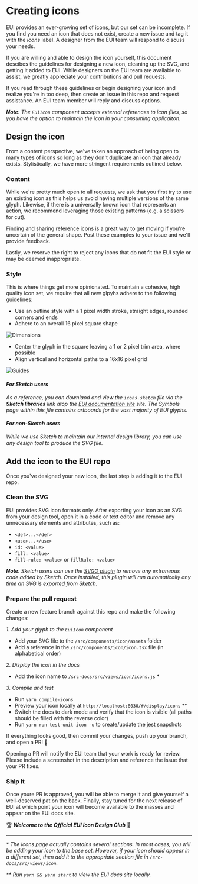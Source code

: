 # Creating icons

EUI provides an ever-growing set of [icons][icons], but our set can be incomplete. If you find you need an icon that does not exist, create a new issue and tag it with the *icons* label. A designer from the EUI team will respond to discuss your needs.

If you are willing and able to design the icon yourself, this document descibes the guidelines for designing a new icon, cleaning up the SVG, and getting it added to EUI. While designers on the EUI team are available to assist, we greatly appreciate your contributions and pull requests.

If you read through these guidelines or begin designing your icon and realize you're in too deep, then create an issue in this repo and request assistance. An EUI team member will reply and discuss options.

_**Note**: The `EuiIcon` component accepts external references to icon files, so you have the option to maintain the icon in your consuming applicaiton._

## Design the icon

From a content perspective, we've taken an approach of being open to many types of icons so long as they don't duplicate an icon that already exists. Stylistically, we have more stringent requirements outlined below.

### Content

While we're pretty much open to all requests, we ask that you first try to use an existing icon as this helps us avoid having multiple versions of the same glyph.  Likewise, if there is a universally known icon that represents an action, we recommend leveraging those existing patterns (e.g. a scissors for cut).

Finding and sharing reference icons is a great way to get moving if you're uncertain of the general shape. Post these examples to your issue and we'll provide feedback.

Lastly, we reserve the right to reject any icons that do not fit the EUI style or may be deemed inappropriate.

### Style

This is where things get more opinionated. To maintain a cohesive, high quality icon set, we require that all new glpyhs adhere to the following guidelines:

- Use an outline style with a 1 pixel width stroke, straight edges, rounded corners and ends
- Adhere to an overall 16 pixel square shape

![Dimensions](https://user-images.githubusercontent.com/446285/63458957-56bd8c00-c419-11e9-958c-9fd912736180.png)

- Center the glyph in the square leaving a 1 or 2 pixel trim area, where possible
- Align vertical and horizontal paths to a 16x16 pixel grid

![Guides](https://user-images.githubusercontent.com/446285/63458958-5624f580-c419-11e9-89cf-45fa1b596329.png)

#### _For Sketch users_
_As a reference, you can downlaod and view the `icons.sketch` file via the **Sketch libraries** link atop the [EUI documentation site][docs] site. The Symbols page within this file contains artboards for the vast majority of EUI glyphs._

#### _For non-Sketch users_
_While we use Sketch to maintain our internal design library, you can use any design tool to produce the SVG file._

## Add the icon to the EUI repo

Once you've designed your new icon, the last step is adding it to the EUI repo.

### Clean the SVG

EUI provides SVG icon formats only. After exporting your icon as an SVG from your design tool, open it in a code or text editor and remove any unnecessary elements and attributes, such as:
- `<def>...</def>`
- `<use>...</use>`
- `id: <value>`
- `fill: <value>`
- `fill-rule: <value>` or `fillRule: <value>`

_**Note**: Sketch users can use the [SVGO plugin][sketch-SVGO-plugin] to remove any extraneous code added by Sketch. Once installed, this plugin will run automatically any time an SVG is exported from Sketch._

### Prepare the pull request

Create a new feature branch against this repo and make the following changes:

_1. Add your glyph to the `EuiIcon` component_
- Add your SVG file to the `/src/components/icon/assets` folder
- Add a reference in the `/src/components/icon/icon.tsx` file (in alphabetical order)

_2. Display the icon in the docs_
- Add the icon name to `/src-docs/src/views/icon/icons.js` *

_3. Compile and test_
- Run `yarn compile-icons`
- Preview your icon locally at `http://localhost:8030/#/display/icons` **
- Switch the docs to dark mode and verify that the icon is visible (all paths should be filled with the reverse color)
- Run `yarn run test-unit icon -u` to create/update the jest snapshots

If everything looks good, then commit your changes, push up your branch, and open a PR! :raised_hands:

Opening a PR will notify the EUI team that your work is ready for review. Please include a screenshot in the description and reference the issue that your PR fixes.

### Ship it
Once youre PR is approved, you will be able to merge it and give yourself a well-deserved pat on the back. Finally, stay tuned for the next release of EUI at which point your icon will become available to the masses and appear on the EUI docs site.

:trophy: _**Welcome to the Official EUI Icon Design Club**_ :beers:

---

_\* The Icons page actually contains several sections. In most cases, you will be adding your icon to the base set. However, if your icon should appear in a different set, then add it to the appropriate section file in `/src-docs/src/views/icon`._

_\** Run `yarn && yarn start` to view the EUI docs site locally._


[icons]: https://elastic.github.io/eui/#/display/icons
[docs]: https://elastic.github.io/eui/
[sketch-SVGO-plugin]: [https://www.sketch.com/extensions/plugins/svgo-compressor/]
[sketch-symbol-organizer-plugin]: [https://github.com/sonburn/symbol-organizer]
